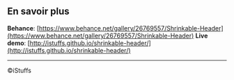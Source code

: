 ## En savoir plus
 
**Behance**: [https://www.behance.net/gallery/26769557/Shrinkable-Header](https://www.behance.net/gallery/26769557/Shrinkable-Header)
**Live demo**: [http://istuffs.github.io/shrinkable-header/](http://istuffs.github.io/shrinkable-header/)

---
©iStuffs
